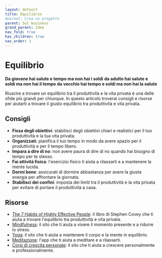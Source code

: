 ```yaml
---
layout: default
title: Equilibrio
#parent: Crea un progetto
parent: Sul business
grand_parent: Idee
nav_fold: true
has_children: true
nav_order: 1
---
```


# Equilibrio

**Da giovane hai salute e tempo ma non hai i soldi**
**da adulto hai salute e soldi ma non hai il tempo**
**da vecchio hai tempo e soldi ma non hai la salute**

Riuscire a trovare un equilibrio tra il produttività e la vita privata è una delle sfide più grandi per chiunque.
In questo articolo troverai consigli e risorse per aiutarti a trovare il giusto equilibrio tra produttività e vita privata. 

## Consigli

- **Fissa degli obiettivi**: stabilisci degli obiettivi chiari e realistici per il tuo produttività e la tua vita privata.
- **Organizzati**: pianifica il tuo tempo in modo da avere spazio per il produttività e per il tempo libero.
- **Impara a dire di no**: non avere paura di dire di no quando hai bisogno di tempo per te stesso.
- **Fai attività fisica**: l'esercizio fisico ti aiuta a rilassarti e a mantenere la mente lucida.
- **Dormi bene**: assicurati di dormire abbastanza per avere la giusta energia per affrontare la giornata.
- **Stabilisci dei confini**: imposta dei limiti tra il produttività e la vita privata per evitare di portare il produttività a casa.    

## Risorse

- [The 7 Habits of Highly Effective People](https://www.stephencovey.com/7habits/7habits.php): il libro di Stephen Covey che ti aiuta a trovare l'equilibrio tra produttività e vita privata.
- [Mindfulness](https://www.mindful.org/): il sito che ti aiuta a vivere il momento presente e a ridurre lo stress.
- [Yoga](https://www.yogajournal.com/): il sito che ti aiuta a mantenere il corpo e la mente in equilibrio.
- [Meditazione](https://www.headspace.com/): l'app che ti aiuta a meditare e a rilassarti.
- [Corsi di crescita personale](https://www.corsidicrescitapersonale.it/): il sito che ti aiuta a crescere personalmente e professionalmente.
